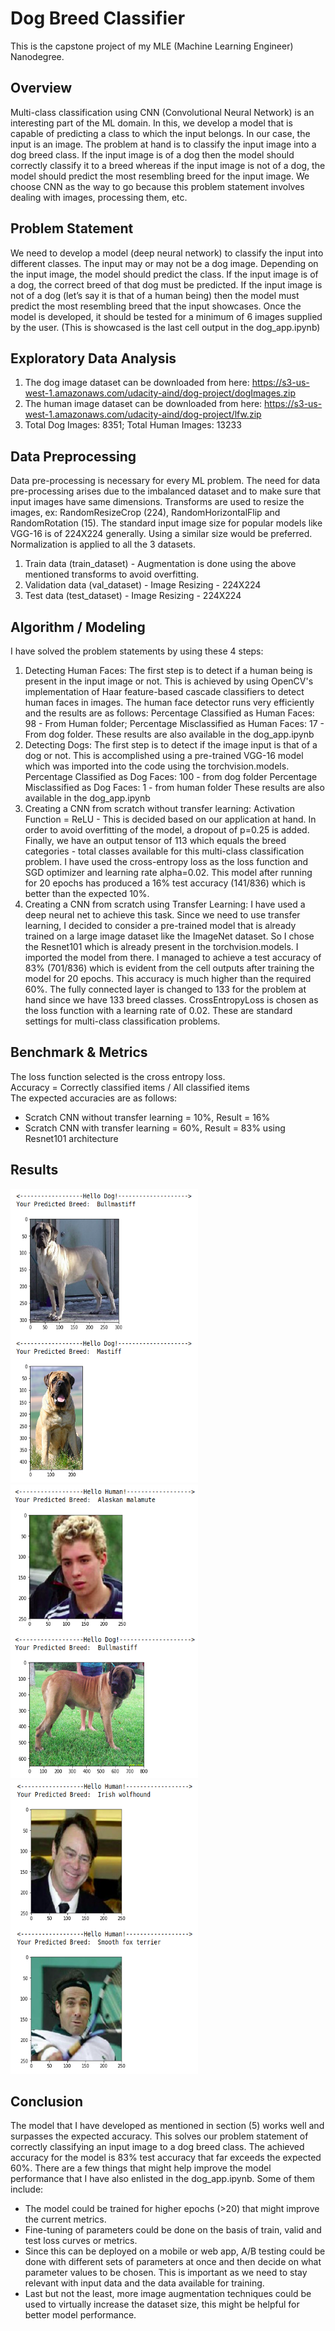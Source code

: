 # Dog Breed Classifier

This is the capstone project of my MLE (Machine Learning Engineer) Nanodegree. 

## Overview
Multi-class classification using CNN (Convolutional Neural Network)
is an interesting part of the ML domain. In this, we develop a model
that is capable of predicting a class to which the input belongs. In our
case, the input is an image. The problem at hand is to classify the
input image into a dog breed class. If the input image is of a dog then
the model should correctly classify it to a breed whereas if the input
image is not of a dog, the model should predict the most resembling
breed for the input image. We choose CNN as the way to go because
this problem statement involves dealing with images, processing
them, etc.

## Problem Statement
We need to develop a model (deep neural network) to classify the
input into different classes. The input may or may not be a dog
image. Depending on the input image, the model should predict the
class. If the input image is of a dog, the correct breed of that dog
must be predicted. If the input image is not of a dog (let’s say it is that
of a human being) then the model must predict the most resembling
breed that the input showcases. Once the model is developed, it should be tested for a minimum of 6 images supplied by the user.
(This is showcased is the last cell output in the dog_app.ipynb)

## Exploratory Data Analysis
1. The dog image dataset can be downloaded from here: https://s3-us-west-1.amazonaws.com/udacity-aind/dog-project/dogImages.zip
2. The human image dataset can be downloaded from here: https://s3-us-west-1.amazonaws.com/udacity-aind/dog-project/lfw.zip
3. Total Dog Images: 8351; Total Human Images: 13233

## Data Preprocessing
Data pre-processing is necessary for every ML problem. The need for data pre-processing arises due to the imbalanced dataset and to make sure that input images have same dimensions.
Transforms are used to resize the images, ex: RandomResizeCrop (224), RandomHorizontalFlip and RandomRotation (15). The
standard input image size for popular models like VGG-16 is of 224X224 generally. Using a similar size would be preferred.
Normalization is applied to all the 3 datasets.
1. Train data (train_dataset) - Augmentation is done using the above
mentioned transforms to avoid overfitting.
2. Validation data (val_dataset) - Image Resizing - 224X224
3. Test data (test_dataset) - Image Resizing - 224X224

## Algorithm / Modeling
I have solved the problem statements by using these 4 steps:
1. Detecting Human Faces: The first step is to detect if a human being is present in the input image or not. This is achieved by
using OpenCV's implementation of Haar feature-based cascade classifiers to detect human faces in images.
The human face detector runs very efficiently and the results are as follows: Percentage Classified as Human Faces: 98 - From Human
folder; Percentage Misclassified as Human Faces: 17 - From dog folder. These results are also available in the dog_app.ipynb
2. Detecting Dogs: The first step is to detect if the image input is that of a dog or not. This is accomplished using a pre-trained
VGG-16 model which was imported into the code using the torchvision.models.
Percentage Classified as Dog Faces: 100 - from dog folder Percentage Misclassified as Dog Faces: 1 - from human folder
These results are also available in the dog_app.ipynb
3. Creating a CNN from scratch without transfer learning: Activation Function = ReLU - This is decided based on our
application at hand. In order to avoid overfitting of the model, a dropout of p=0.25 is added. Finally, we have an output tensor of
113 which equals the breed categories - total classes available for this multi-class classification problem. I have used the
cross-entropy loss as the loss function and SGD optimizer and learning rate alpha=0.02. This model after running for 20
epochs has produced a 16% test accuracy (141/836) which is better than the expected 10%.
4. Creating a CNN from scratch using Transfer Learning: I have used a deep neural net to achieve this task.
Since we need to use transfer learning, I decided to consider a pre-trained model that is already trained on a large image
dataset like the ImageNet dataset. So I chose the Resnet101 which is already present in the torchvision.models. I imported
the model from there. I managed to achieve a test accuracy of 83% (701/836) which is evident from the cell outputs after
training the model for 20 epochs. This accuracy is much higher than the required 60%. The fully connected layer is changed to
133 for the problem at hand since we have 133 breed classes. CrossEntropyLoss is chosen as the loss function with a learning
rate of 0.02. These are standard settings for multi-class classification problems.

## Benchmark & Metrics
The loss function selected is the cross entropy loss.<br>
Accuracy = Correctly classified items / All classified items<br>
The expected accuracies are as follows:
- Scratch CNN without transfer learning = 10%, Result = 16%
- Scratch CNN with transfer learning = 60%, Result = 83% using Resnet101 architecture

## Results
<p float="left">
  <img src="/Output1.png" width="300" height="470"/>
  <img src="/Output2.png" width="300" height="470"/> 
  <img src="/Output3.png" width="300" height="470"/>
</p>

## Conclusion
The model that I have developed as mentioned in section (5) works well and surpasses the expected accuracy. This solves our problem
statement of correctly classifying an input image to a dog breed class. The achieved accuracy for the model is 83% test accuracy that far
exceeds the expected 60%. There are a few things that might help improve the model performance that I have also enlisted in the
dog_app.ipynb. Some of them include:
- The model could be trained for higher epochs (>20) that might
improve the current metrics.
- Fine-tuning of parameters could be done on the basis of train, valid
and test loss curves or metrics.
- Since this can be deployed on a mobile or web app, A/B testing could
be done with different sets of parameters at once and then decide on
what parameter values to be chosen. This is important as we need to
stay relevant with input data and the data available for training.
- Last but not the least, more image augmentation techniques could be
used to virtually increase the dataset size, this might be helpful for
better model performance.
